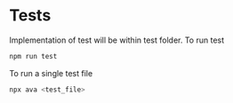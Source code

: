 # Tests
Implementation of test will be within test folder. To run test

```bash
npm run test
```
To run a single test file 

```bash
npx ava <test_file>
```
